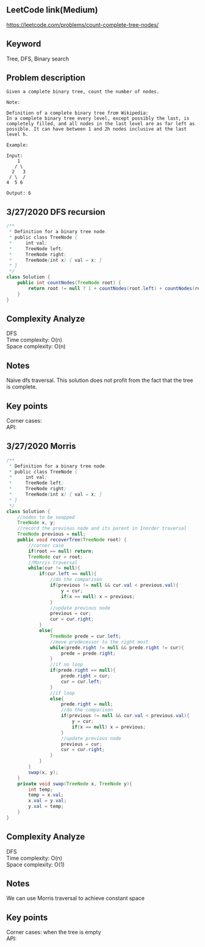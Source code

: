 ## LeetCode link(Medium)
https://leetcode.com/problems/count-complete-tree-nodes/

## Keyword
Tree, DFS, Binary search

## Problem description
```
Given a complete binary tree, count the number of nodes.

Note:

Definition of a complete binary tree from Wikipedia:
In a complete binary tree every level, except possibly the last, is completely filled, and all nodes in the last level are as far left as possible. It can have between 1 and 2h nodes inclusive at the last level h.

Example:

Input: 
    1
   / \
  2   3
 / \  /
4  5 6

Output: 6      
```
## 3/27/2020 DFS recursion

```java
/**
 * Definition for a binary tree node.
 * public class TreeNode {
 *     int val;
 *     TreeNode left;
 *     TreeNode right;
 *     TreeNode(int x) { val = x; }
 * }
 */
class Solution {
    public int countNodes(TreeNode root) {
        return root != null ? 1 + countNodes(root.left) + countNodes(root.right) : 0;
    }
}
```

## Complexity Analyze
DFS\
Time complexity: O(n) \
Space complexity: O(n)

## Notes
Naive dfs traversal. This solution does not profit from the fact that the tree is complete.

## Key points
Corner cases:\
API:

## 3/27/2020 Morris

```java
/**
 * Definition for a binary tree node.
 * public class TreeNode {
 *     int val;
 *     TreeNode left;
 *     TreeNode right;
 *     TreeNode(int x) { val = x; }
 * }
 */
class Solution {
    //nodes to be swapped
    TreeNode x, y;
    //record the previous node and its parent in Inorder traversal
    TreeNode previous = null;
    public void recoverTree(TreeNode root) {
        //corner case
        if(root == null) return;
        TreeNode cur = root;
        //Morris traversal
        while(cur != null){
            if(cur.left == null){
                //do the comparison
                if(previous != null && cur.val < previous.val){
                    y = cur;
                    if(x == null) x = previous;
                }
                //update previous node
                previous = cur;
                cur = cur.right;
            }
            else{
                TreeNode prede = cur.left;
                //move predecessor to the right most
                while(prede.right != null && prede.right != cur){
                    prede = prede.right;
                }
                //if no loop
                if(prede.right == null){
                    prede.right = cur;
                    cur = cur.left;
                }
                //if loop
                else{
                    prede.right = null;
                    //do the comparison
                    if(previous != null && cur.val < previous.val){
                        y = cur;
                        if(x == null) x = previous;
                    }
                    //update previous node
                    previous = cur;
                    cur = cur.right;
                }
            }
        }
        swap(x, y);
    }
    private void swap(TreeNode x, TreeNode y){
        int temp;
        temp = x.val;
        x.val = y.val;
        y.val = temp;
    }
}
```

## Complexity Analyze
DFS\
Time complexity: O(n) \
Space complexity: O(1)

## Notes
We can use Morris traversal to achieve constant space

## Key points
Corner cases: when the tree is empty\
API:

